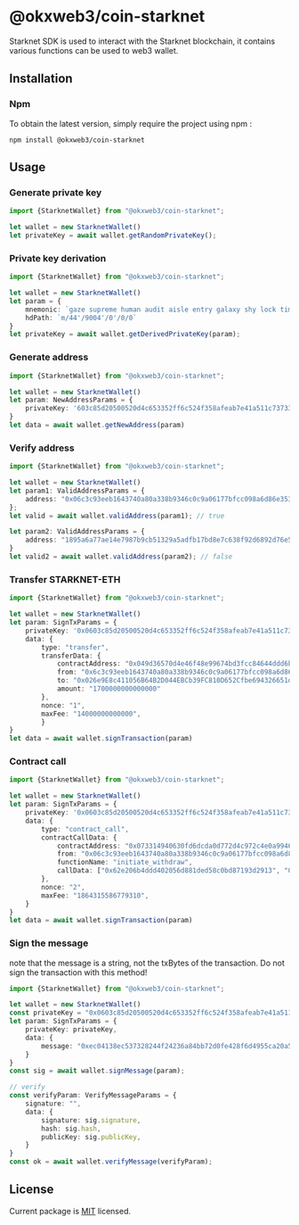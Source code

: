 # @okxweb3/coin-starknet
Starknet SDK is used to interact with the Starknet blockchain, it contains various functions can be used to web3 wallet.

## Installation

### Npm

To obtain the latest version, simply require the project using npm :

```shell
npm install @okxweb3/coin-starknet
```

## Usage

### Generate private key

```typescript
import {StarknetWallet} from "@okxweb3/coin-starknet";

let wallet = new StarknetWallet()
let privateKey = await wallet.getRandomPrivateKey();

```


### Private key derivation

```typescript
import {StarknetWallet} from "@okxweb3/coin-starknet";

let wallet = new StarknetWallet()
let param = {
    mnemonic: `gaze supreme human audit aisle entry galaxy shy lock time such auto`,
    hdPath: `m/44'/9004'/0'/0/0`
}
let privateKey = await wallet.getDerivedPrivateKey(param);
```

### Generate address

```typescript
import {StarknetWallet} from "@okxweb3/coin-starknet";

let wallet = new StarknetWallet()
let param: NewAddressParams = {
    privateKey: '603c85d20500520d4c653352ff6c524f358afeab7e41a511c73733e49c3075e',
}
let data = await wallet.getNewAddress(param)
```

### Verify address
```typescript
import {StarknetWallet} from "@okxweb3/coin-starknet";

let wallet = new StarknetWallet()
let param1: ValidAddressParams = {
    address: "0x06c3c93eeb1643740a80a338b9346c0c9a06177bfcc098a6d86e353532090ae4"
};
let valid = await wallet.validAddress(param1); // true

let param2: ValidAddressParams = {
    address: "1895a6a77ae14e7987b9cb51329a5adfb17bd8e7c638f92d6892d76e51cebcf"
}
let valid2 = await wallet.validAddress(param2); // false
```

### Transfer STARKNET-ETH
```typescript
import {StarknetWallet} from "@okxweb3/coin-starknet";

let wallet = new StarknetWallet()
let param: SignTxParams = {
    privateKey: '0x0603c85d20500520d4c653352ff6c524f358afeab7e41a511c73733e49c3075e',
    data: {
        type: "transfer",
        transferData: {
            contractAddress: "0x049d36570d4e46f48e99674bd3fcc84644ddd6b96f7c741b1562b82f9e004dc7",
            from: "0x6c3c93eeb1643740a80a338b9346c0c9a06177bfcc098a6d86e353532090ae4",
            to: "0x026e9E8c411056B64B2D044EBCb39FC810D652Cfbe694326651d796BB078320b",
            amount: "1700000000000000"
        },
        nonce: "1",
        maxFee: "14000000000000",
        }
}
let data = await wallet.signTransaction(param)
```

### Contract call
```typescript
import {StarknetWallet} from "@okxweb3/coin-starknet";

let wallet = new StarknetWallet()
let param: SignTxParams = {
    privateKey: '0x0603c85d20500520d4c653352ff6c524f358afeab7e41a511c73733e49c3075e',
    data: {
        type: "contract_call",
        contractCallData: {
            contractAddress: "0x073314940630fd6dcda0d772d4c972c4e0a9946bef9dabf4ef84eda8ef542b82",
            from: "0x06c3c93eeb1643740a80a338b9346c0c9a06177bfcc098a6d86e353532090ae4",
            functionName: "initiate_withdraw",
            callData: ["0x62e206b4ddd402056d881ded58c0bd87193d2913", "0x38d7ea4c68000", "0"]
        },
        nonce: "2",
        maxFee: "1864315586779310",
    }
}
let data = await wallet.signTransaction(param)
```


### Sign the message
note that the message is a string, not the txBytes of the transaction. Do not sign the transaction with this method!
```typescript
import {StarknetWallet} from "@okxweb3/coin-starknet";

let wallet = new StarknetWallet()
const privateKey = "0x0603c85d20500520d4c653352ff6c524f358afeab7e41a511c73733e49c3075e";
let param: SignTxParams = {
    privateKey: privateKey,
    data: {
        message: "0xec04138ec537328244f24236a84bb72d0fe428f6d4955ca20a5f6420066b5"
    }
}
const sig = await wallet.signMessage(param);

// verify
const verifyParam: VerifyMessageParams = {
    signature: "",
    data: {
        signature: sig.signature,
        hash: sig.hash,
        publicKey: sig.publicKey,
    }
}
const ok = await wallet.verifyMessage(verifyParam);
```


## License
Current package is [MIT](<https://github.com/okx/js-wallet-sdk/blob/main/LICENSE>) licensed.

